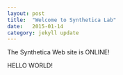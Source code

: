 ```yaml
---
layout: post
title:  "Welcome to Synthetica Lab"
date:   2015-01-14
category: jekyll update
---
```



The Synthetica Web  site is  ONLINE!   

HELLO WORLD!